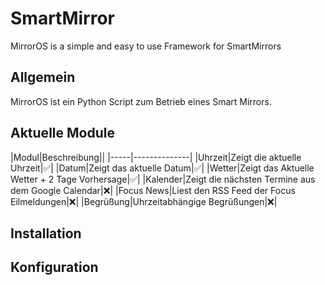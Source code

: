 # SmartMirror
MirrorOS is a simple and easy to use Framework for SmartMirrors


## Allgemein
MirrorOS ist ein Python Script zum Betrieb eines Smart Mirrors.


## Aktuelle Module
|Modul|Beschreibung||
|-----|--------------|
|Uhrzeit|Zeigt die aktuelle Uhrzeit|:white_check_mark:|
|Datum|Zeigt das aktuelle Datum|:white_check_mark:|
|Wetter|Zeigt das Aktuelle Wetter + 2 Tage  Vorhersage|:white_check_mark:|
|Kalender|Zeigt die nächsten Termine aus dem Google Calendar|:x:|
|Focus News|Liest den RSS Feed der Focus Eilmeldungen|:x:|
|Begrüßung|Uhrzeitabhängige Begrüßungen|:x:|



## Installation

## Konfiguration
